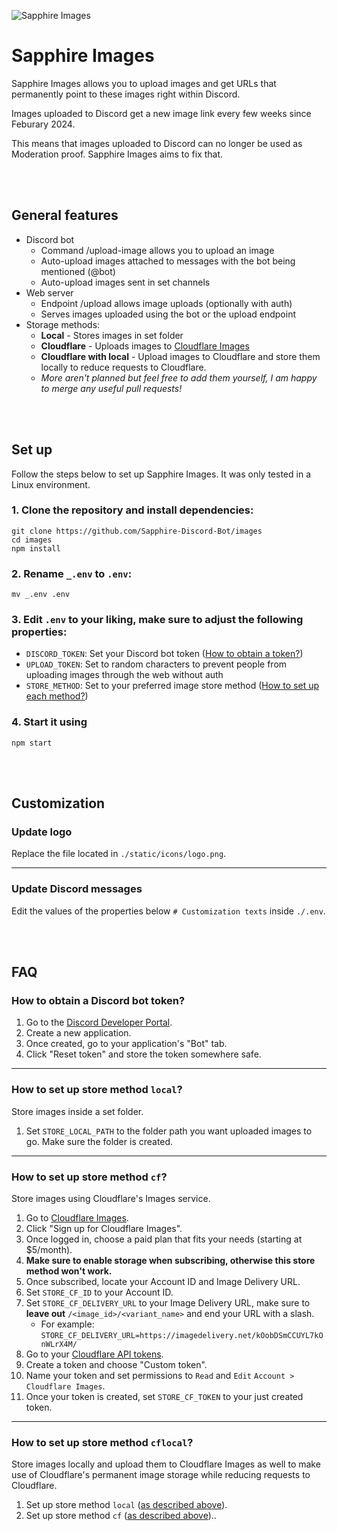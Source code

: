 ![Sapphire Images](https://img-temp.sapph.xyz/4d10730c-b55d-42b7-a7ec-383647870800)

# Sapphire Images
Sapphire Images allows you to upload images and get URLs that permanently point to these images right within Discord.

Images uploaded to Discord get a new image link every few weeks since Feburary 2024.

This means that images uploaded to Discord can no longer be used as Moderation proof. Sapphire Images aims to fix that.

<br>
<br>

## General features
- Discord bot
   - Command /upload-image allows you to upload an image
   - Auto-upload images attached to messages with the bot being mentioned (@bot)
   - Auto-upload images sent in set channels
- Web server
   - Endpoint /upload allows image uploads (optionally with auth)
   - Serves images uploaded using the bot or the upload endpoint
- Storage methods:
  - **Local** - Stores images in set folder
  - **Cloudflare** - Uploads images to [Cloudflare Images](https://www.cloudflare.com/developer-platform/cloudflare-images/)
  - **Cloudflare with local** - Upload images to Cloudflare and store them locally to reduce requests to Cloudflare.
  - _More aren't planned but feel free to add them yourself, I am happy to merge any useful pull requests!_

<br>
<br>

## Set up
Follow the steps below to set up Sapphire Images. It was only tested in a Linux environment.
### 1. Clone the repository and install dependencies:
```
git clone https://github.com/Sapphire-Discord-Bot/images
cd images
npm install
```
### 2. Rename `_.env` to `.env`:
```
mv _.env .env
```
### 3. Edit `.env` to your liking, make sure to adjust the following properties:
   - `DISCORD_TOKEN`: Set your Discord bot token ([How to obtain a token?](#how-to-obtain-a-discord-bot-token))
   - `UPLOAD_TOKEN`: Set to random characters to prevent people from uploading images through the web without auth
   - `STORE_METHOD`: Set to your preferred image store method ([How to set up each method?](#how-to-set-up-store-method-local))
### 4. Start it using
```
npm start
```

<br>
<br>

## Customization
### Update logo
Replace the file located in `./static/icons/logo.png`.

---

### Update Discord messages
Edit the values of the properties below `# Customization texts` inside `./.env`.

<br>
<br>

## FAQ

### How to obtain a Discord bot token?
1. Go to the [Discord Developer Portal](https://discord.com/developers/applications).
2. Create a new application.
3. Once created, go to your application's "Bot" tab.
4. Click "Reset token" and store the token somewhere safe.

---

### How to set up store method `local`?

Store images inside a set folder.

1. Set `STORE_LOCAL_PATH` to the folder path you want uploaded images to go. Make sure the folder is created. 

---

### How to set up store method `cf`?

Store images using Cloudflare's Images service.

1. Go to [Cloudflare Images](https://www.cloudflare.com/developer-platform/cloudflare-images/).
2. Click "Sign up for Cloudflare Images".
3. Once logged in, choose a paid plan that fits your needs (starting at $5/month).
4. **Make sure to enable storage when subscribing, otherwise this store method won't work.**
5. Once subscribed, locate your Account ID and Image Delivery URL.
6. Set `STORE_CF_ID` to your Account ID.
7. Set `STORE_CF_DELIVERY_URL` to your Image Delivery URL, make sure to **leave out** `/<image_id>/<variant_name>` and end your URL with a slash.
   - For example: `STORE_CF_DELIVERY_URL=https://imagedelivery.net/kOobDSmCCUYL7kOnWLrX4M/`
8. Go to your [Cloudflare API tokens](https://dash.cloudflare.com/profile/api-tokens).
9. Create a token and choose "Custom token".
10. Name your token and set permissions to `Read` and `Edit` `Account > Cloudflare Images`.
11. Once your token is created, set `STORE_CF_TOKEN` to your just created token.

---

### How to set up store method `cflocal`?

Store images locally and upload them to Cloudflare Images as well to make use of Cloudflare's permanent image storage while reducing requests to Cloudflare.

1. Set up store method `local` ([as described above](#how-to-set-up-store-method-local)).
2. Set up store method `cf` ([as described above](#how-to-set-up-store-method-cf))..

<br>
<br>
